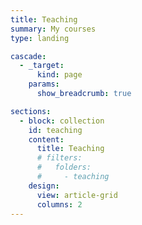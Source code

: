 ```yaml
---
title: Teaching
summary: My courses
type: landing

cascade:
  - _target:
      kind: page
    params:
      show_breadcrumb: true

sections:
  - block: collection
    id: teaching
    content:
      title: Teaching
      # filters:
      #   folders:
      #     - teaching
    design:
      view: article-grid
      columns: 2
---
```

